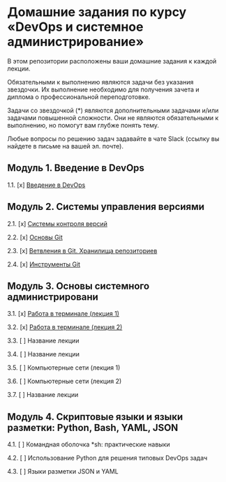 # Домашние задания по курсу «DevOps и системное администрирование»

В этом репозитории расположены ваши домашние задания к каждой лекции. 

Обязательными к выполнению являются задачи без указания звездочки. Их выполнение необходимо для получения зачета и диплома о профессиональной переподготовке.

Задачи со звездочкой (*) являются дополнительными задачами и/или задачами повышенной сложности. Они не являются обязательными к выполнению, но помогут вам глубже понять тему.

Любые вопросы по решению задач задавайте в чате Slack (ссылку вы найдете в письме на вашей эл. почте).

## Модуль 1. Введение в DevOps

1.1. [x] [Введение в DevOps](01-intro-01)

## Модуль 2. Системы управления версиями

2.1. [x] [Системы контроля версий](02-git-01-vcs)

2.2. [x] [Основы Git](02-git-02-base)

2.3. [x] [Ветвления в Git. Хранилища репозиториев](02-git-03-branching)

2.4. [x] [Инструменты Git](02-git-04-tools)

## Модуль 3. Основы системного администрировани

3.1. [x] [Работа в терминале (лекция 1)](03-sysadmin-01-terminal)

3.2. [x] [Работа в терминале (лекция 2)](03-sysadmin-02-terminal)

3.3. [ ] Название лекции 

3.4. [ ] Название лекции 

3.5. [ ] Компьютерные сети (лекция 1)

3.6. [ ] Компьютерные сети (лекция 2)

3.7. [ ] Название лекции 

## Модуль 4. Скриптовые языки и языки разметки: Python, Bash, YAML, JSON

4.1. [ ] Командная оболочка *sh: практические навыки

4.2. [ ] Использование Python для решения типовых DevOps задач

4.3. [ ] Языки разметки JSON и YAML
